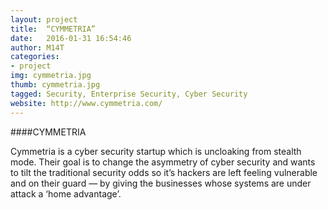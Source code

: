 ```yaml
---
layout: project
title:  “CYMMETRIA”
date:   2016-01-31 16:54:46
author: M14T
categories:
- project
img: cymmetria.jpg
thumb: cymmetria.jpg
tagged: Security, Enterprise Security, Cyber Security
website: http://www.cymmetria.com/
---
```

####CYMMETRIA

Cymmetria is a cyber security startup which is uncloaking from stealth mode. Their goal is to change the asymmetry of cyber security and wants to tilt the traditional security odds so it’s hackers are left feeling vulnerable and on their guard — by giving the businesses whose systems are under attack a ‘home advantage’.